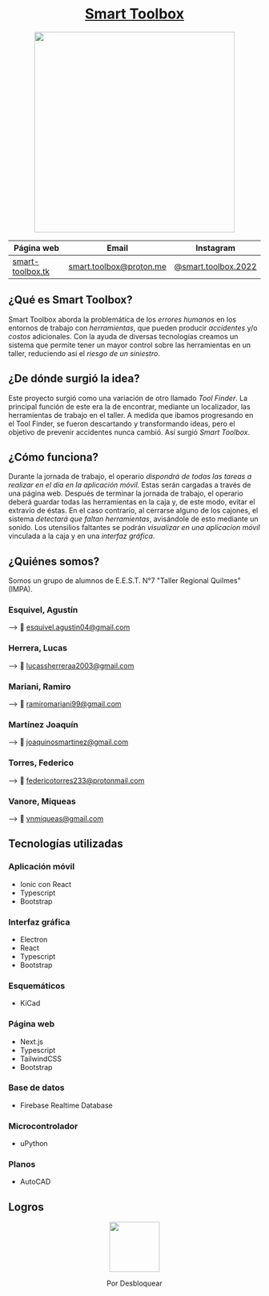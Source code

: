 <div align="center">

# [Smart Toolbox](https://www.smart-toolbox.tk/)

<img src="https://user-images.githubusercontent.com/80327788/190393898-d13cce88-e29e-45da-8dda-b5642c21e2eb.png" height="400" width="400" />

| Página web | Email | Instagram |
|------------|-------|-----------|
|[smart-toolbox.tk](https://www.smart-toolbox.tk/)|smart.toolbox@proton.me|[@smart.toolbox.2022](https://www.instagram.com/smart.toolbox.2022)|

</div>

## ¿Qué es Smart Toolbox?

Smart Toolbox aborda la problemática de los _errores humanos_ en los entornos de trabajo con _herramientas_, que pueden producir _accidentes_ y/o _costos_ adicionales. Con la ayuda de diversas tecnologías creamos un sistema que permite tener un mayor control sobre las herramientas en un taller, reduciendo así el _riesgo de un siniestro_.

## ¿De dónde surgió la idea?

Este proyecto surgió como una variación de otro llamado _Tool Finder_. La principal función de este era la de encontrar, mediante un localizador, las herramientas de trabajo en el taller. A medida que ibamos progresando en el Tool Finder, se fueron descartando y transformando ideas, pero el objetivo de prevenir accidentes nunca cambió. Así surgió _Smart Toolbox_.

## ¿Cómo funciona?

Durante la jornada de trabajo, el operario _dispondrá de todas las tareas a realizar en el día en la aplicación móvil_. Estas serán cargadas a través de una página web.
Después de terminar la jornada de trabajo, el operario deberá guardar todas las herramientas en la caja y, de este modo, evitar el extravío de éstas. En el caso contrario, al cerrarse alguno de los cajones, el sistema _detectará que faltan herramientas_, avisándole de esto mediante un sonido. Los utensilios faltantes se podrán _visualizar en una aplicacion móvil_ vinculada a la caja y en una _interfaz gráfica_.

## ¿Quiénes somos?

Somos un grupo de alumnos de E.E.S.T. N°7 "Taller Regional Quilmes" (IMPA).

### Esquivel, Agustín

--> 📧 esquivel.agustin04@gmail.com

### Herrera, Lucas

--> 📧 lucassherreraa2003@gmail.com

### Mariani, Ramiro

--> 📧 ramiromariani99@gmail.com

### Martínez Joaquín

--> 📧 joaquinosmartinez@gmail.com

### Torres, Federico

--> 📧 federicotorres233@protonmail.com

### Vanore, Miqueas

--> 📧 vnmiqueas@gmail.com

## Tecnologías utilizadas

### Aplicación móvil

- Ionic con React
- Typescript
- Bootstrap

### Interfaz gráfica

- Electron
- React
- Typescript
- Bootstrap

### Esquemáticos

- KiCad

### Página web

- Next.js
- Typescript
- TailwindCSS
- Bootstrap

### Base de datos

- Firebase Realtime Database

### Microcontrolador

- uPython

### Planos

- AutoCAD

## Logros

<div align="center">

<img src="https://user-images.githubusercontent.com/80325042/173058773-10536f29-a62f-47c6-b096-5031df86fdc2.png" width="100"/>

Por Desbloquear

</div>
